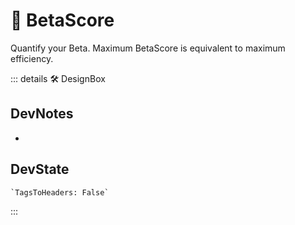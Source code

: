 
# 🔷 <beta>BetaScore</beta>

Quantify your Beta. Maximum BetaScore is equivalent to maximum efficiency.

::: details 🛠 <dev>DesignBox</dev>

## DevNotes

-

## DevState

```py
`TagsToHeaders: False`
```

:::
